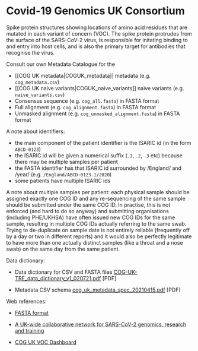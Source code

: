 # Covid-19 Genomics UK Consortium

Spike protein structures showing locations of amino acid residues that are mutated in each variant of concern (VOC). The spike protein protrudes from the surface of the SARS-CoV-2 virus, is responsible for initating binding to and entry into host cells, and is also the primary target for antibodies that recognise the virus.

Consult our own Metadata Catalogue for the
* [[COG UK metadata|COGUK_metadata]] metadata (e.g. `cog_metadata.csv`)
* [[COG UK naive variants|COGUK_naive_variants]] naive variants (e.g. `naive_variants.csv`)
* Consensus sequence (e.g. `cog_all.fasta`) in FASTA format
* Full alignment (e.g. `cog_alignment.fasta`) in FASTA format
* Unmasked alignment (e.g. `cog_unmasked_alignment.fasta`) in FASTA format

A note about identifiers:
* the main component of the patient identifier is the ISARIC id (in the form `ABCD-0123`)
* the ISARIC id will be given a numerical suffix (`.1`, `.2`, `.3` etc) because there may be multiple samples per patient
* the FASTA identifier has that ISARIC id surrounded by /England/ and /year/ (e.g. `/England/ABCD-0123.1/2020`)
* some patients have multiple ISARIC ids

A note about multiple samples per patient: each physical sample should be assigned exactly one COG ID and any re-sequencing of the same sample should be submitted under the same COG ID. In practise, this is not enforced (and hard to do so anyway) and submitting organisations (including PHE/UKHSA) have often issued new COG IDs for the same sample, resulting in multiple COG IDs actually referring to the same swab. Trying to de-duplicate on sample date is not entirely reliable (frequently off by a day or two in different reports) and it would also be perfectly legitimate to have more than one actually distinct samples (like a throat and a nose swab) on the same day from the same patient.

Data dictionary:

*  Data dictionary for CSV and FASTA files [COG-UK-TRE_data_dictionary_v1_020721.pdf](datadict/COG-UK-TRE_data_dictionary_v1_020721.pdf) [PDF]

*  Metadata CSV schema [cog_uk_metadata_spec_20210415.pdf](datadict/cog_uk_metadata_spec_20210415.pdf) [PDF]

Web references:

*  [FASTA format](https://en.wikipedia.org/wiki/FASTA_format)

*  [A UK-wide collaborative network for SARS-CoV-2 genomics, research and training](https://www.cogconsortium.uk/)

*  [COG UK VOC Dashboard](https://sars2.cvr.gla.ac.uk/cog-uk/)
